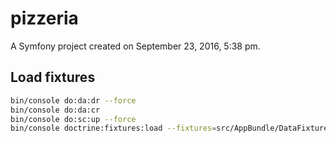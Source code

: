 pizzeria
========

A Symfony project created on September 23, 2016, 5:38 pm.


## Load fixtures

```bash
bin/console do:da:dr --force
bin/console do:da:cr
bin/console do:sc:up --force
bin/console doctrine:fixtures:load --fixtures=src/AppBundle/DataFixtures
```